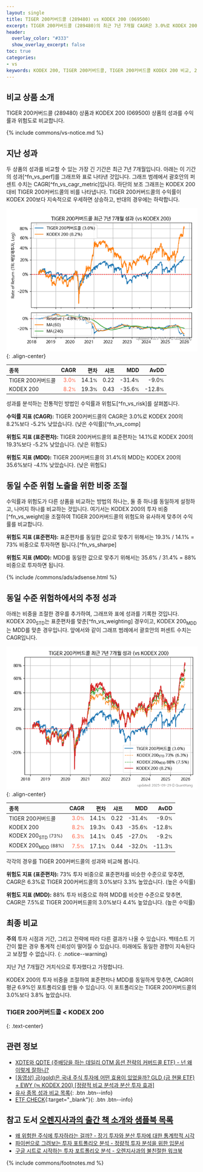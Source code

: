 ```yaml
---
layout: single
title: TIGER 200커버드콜 (289480) vs KODEX 200 (069500)
excerpt: TIGER 200커버드콜 (289480)의 최근 7년 7개월 CAGR은 3.0%로 KODEX 200 (069500)의 8.2%보다 -5.2% 낮았습니다.
header:
  overlay_color: "#333"
  show_overlay_excerpt: false
toc: true
categories:
- vs
keywords: KODEX 200, TIGER 200커버드콜, TIGER 200커버드콜 KODEX 200 비교, 289480, 069500, 289480 289480 비교
---
```


## 비교 상품 소개


TIGER 200커버드콜 (289480) 상품과 KODEX 200 (069500) 상품의 성과를 수익률과 위험도로 비교합니다.





{% include commons/vs-notice.md %}

## 지난 성과

두 상품의 성과를 비교할 수 있는 가장 긴 기간은 최근 7년 7개월입니다. 아래는 이 기간의 성과[^fn_vs_perf]를 그래프와 표로 나타낸 것입니다.
그래프 범례에서 괄호안의 퍼센트 수치는 CAGR[^fn_vs_cagr_metric]입니다.
하단의 보조 그래프는 KODEX 200 대비 TIGER 200커버드콜의 비를 나타냅니다.
TIGER 200커버드콜의 수익률이 KODEX 200보다 지속적으로 우세하면 상승하고, 반대의 경우에는 하락합니다.

![TIGER 200커버드콜](/vs/images/289480-vs-069500_dual.png){: .align-center}

| **종목** | **CAGR** | **편차** | **샤프** | **MDD** | **AvDD** |
| :------------ | ------: | -----------: | -------: | ------: | -------: |
| TIGER 200커버드콜 | <span style="color: tomato">3.0<small>%</small></span> | 14.1<small>%</small> | 0.22 | -31.4<small>%</small> | -9.0<small>%</small> |
| KODEX 200 | <span style="color: tomato">8.2<small>%</small></span> | 19.3<small>%</small> | 0.43 | -35.6<small>%</small> | -12.8<small>%</small> |

<!-- more -->


성과를 분석하는 전통적인 방법인 수익률과 위험도[^fn_vs_risk]를 살펴봅니다.

**수익률 지표 (CAGR):** TIGER 200커버드콜의 CAGR은 3.0%로 KODEX 200의 8.2%보다 -5.2% 낮았습니다. (낮은 수익률)[^fn_vs_comp]

**위험도 지표 (표준편차):** TIGER 200커버드콜의 표준편차는 14.1%로 KODEX 200의 19.3%보다 -5.2% 낮았습니다. (낮은 위험도)

**위험도 지표 (MDD):** TIGER 200커버드콜의 31.4%의 MDD는 KODEX 200의 35.6%보다 -4.1% 낮았습니다. (낮은 위험도)



## 동일 수준 위험 노출을 위한 비중 조절

수익률과 위험도가 다른 상품을 비교하는 방법의 하나는, 둘 중 하나를 동일하게 설정하고, 나머지 하나를 비교하는 것입니다.
여기서는 KODEX 200의 투자 비중[^fn_vs_weight]을 조절하여 TIGER 200커버드콜의 위험도와 유사하게 맞추어 수익률를 비교합니다.

**위험도 지표 (표준편차):** 표준편차를 동일한 값으로 맞추기 위해서는 19.3% / 14.1% = 73% 비중으로 투자하면 됩니다.[^fn_vs_sharpe]

**위험도 지표 (MDD):** MDD를 동일한 값으로 맞추기 위해서는 35.6% / 31.4% = 88% 비중으로 투자하면 됩니다.


{% include /commons/ads/adsense.html %}



## 동일 수준 위험하에서의 추정 성과

아래는 비중을 조절한 경우를 추가하여, 그래프와 표에 성과를 기록한 것입니다.
KODEX 200<sub>STD</sub>는 표준편차를 맞춘[^fn_vs_weighting] 경우이고, KODEX 200<sub>MDD</sub>는 MDD를 맞춘 경우입니다.
앞에서와 같이 그래프 범례에서 괄호안의 퍼센트 수치는 CAGR입니다.


![TIGER 200커버드콜](/vs/images/289480-vs-069500.png){: .align-center}



| **종목** | **CAGR** | **편차** | **샤프** | **MDD** | **AvDD** |
| :------------ | ------: | -----------: | -------: | ------: | -------: |
| TIGER 200커버드콜 | <span style="color: tomato">3.0<small>%</small></span> | 14.1<small>%</small> | 0.22 | -31.4<small>%</small> | -9.0<small>%</small> |
| KODEX 200 | <span style="color: tomato">8.2<small>%</small></span> | 19.3<small>%</small> | 0.43 | -35.6<small>%</small> | -12.8<small>%</small> |
| KODEX 200<sub>STD</sub> <small>(73%)</small> | <span style="color: tomato">6.3<small>%</small></span> | 14.1<small>%</small> | 0.45 | -27.0<small>%</small> | -9.2<small>%</small> |
| KODEX 200<sub>MDD</sub> <small>(88%)</small> | <span style="color: tomato">7.5<small>%</small></span> | 17.1<small>%</small> | 0.44 | -32.0<small>%</small> | -11.3<small>%</small> |



각각의 경우를 TIGER 200커버드콜의 성과와 비교해 봅니다.

**위험도 지표 (표준편차):** 73% 투자 비중으로 표준편차를 비슷한 수준으로 맞추면, CAGR은 6.3%로 TIGER 200커버드콜의 3.0%보다 3.3% 높았습니다. (높은 수익률)

**위험도 지표 (MDD):** 88% 투자 비중으로 하여 MDD를 비슷한 수준으로 맞추면, CAGR은 7.5%로 TIGER 200커버드콜의 3.0%보다 4.4% 높았습니다. (높은 수익률)




## 최종 비교

**주의** 투자 시점과 기간, 그리고 전략에 따라 다른 결과가 나올 수 있습니다. 백테스트 기간이 짧은 경우 통계적 신뢰성이 떨어질 수 있습니다. 미래에도 동일한 경향이 지속된다고 보장할 수 없습니다.
{: .notice--warning}

지난 7년 7개월간 거치식으로 투자했다고 가정합니다.

KODEX 200의 투자 비중을 조절하여 표준편차나 MDD를 동일하게 맞추면, CAGR이 평균 6.9%인 포트폴리오를 만들 수 있습니다.
이 포트폴리오는 TIGER 200커버드콜의 3.0%보다 3.8% 높았습니다.

### TIGER 200커버드콜 &lt; KODEX 200
{: .text-center}


## 관련 정보

- [XDTE와 QDTE (주배당을 하는 데일리 OTM 옵션 전략의 커버드콜 ETF) - 넌 왜 이렇게 잘하니?](https://kongdori.tistory.com/336)
- [[동영상] 금(gold)은 국내 주식 투자에 어떤 효용이 있었을까? GLD (금 현물 ETF) + EWY (≒ KODEX 200) [정량적 비교 분석과 분산 투자 효과]](https://youtu.be/jvs4wZdM0iA)
- [유사 종목 성과 비교 목록](/vs/){: .btn .btn--info}
- [ETF CHECK](https://www.etfcheck.co.kr/mobile/etpitem/069500/compare?compCode%5B%5D=289480){:target="_blank"}{: .btn .btn--info}


## 참고 도서 [오렌지사과의 출간 책 소개와 샘플북 목록](https://kongdori.tistory.com/691)

- [왜 위험한 주식에 투자하라는 걸까? - 장기 투자와 분산 투자에 대한 통계학적 시각](https://kongdori.tistory.com/421)
- [파이썬으로 그려보는 투자 포트폴리오 분석  - 정량적 투자 분석을 위한 입문서](https://kongdori.tistory.com/643)
- [구글 시트로 시작하는 투자 포트폴리오 분석 - 오렌지사과의 불친절한 워크북](https://kongdori.tistory.com/449)

{% include commons/footnotes.md %}